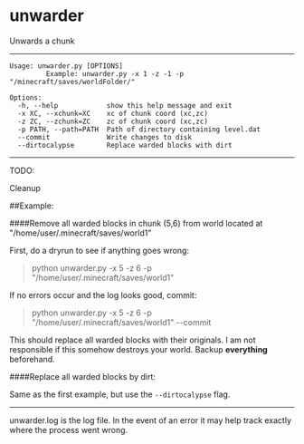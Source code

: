 unwarder
========

Unwards a chunk

****
`Usage: unwarder.py [OPTIONS]`  
`         Example: unwarder.py -x 1 -z -1 -p "/minecraft/saves/worldFolder/"`  
`  `  
`Options:`  
`  -h, --help            show this help message and exit`  
`  -x XC, --xchunk=XC    xc of chunk coord (xc,zc)`  
`  -z ZC, --zchunk=ZC    zc of chunk coord (xc,zc)`  
`  -p PATH, --path=PATH  Path of directory containing level.dat`  
`  --commit              Write changes to disk`  
`  --dirtocalypse        Replace warded blocks with dirt`  

****
TODO:

Cleanup
  
  
##Example:

####Remove all warded blocks in chunk (5,6) from world located at "/home/user/.minecraft/saves/world1"

First, do a dryrun to see if anything goes wrong:  
>python unwarder.py -x 5 -z 6 -p "/home/user/.minecraft/saves/world1"

If no errors occur and the log looks good, commit:  
>python unwarder.py -x 5 -z 6 -p "/home/user/.minecraft/saves/world1" --commit

This should replace all warded blocks with their originals.  I am not responsible if this somehow destroys your world.  Backup **everything** beforehand.

####Replace all warded blocks by dirt:

Same as the first example, but use the `--dirtocalypse` flag.

****
unwarder.log is the log file. In the event of an error it may help track exactly where the process went wrong.
